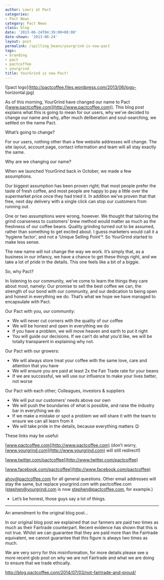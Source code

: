 ```yaml
---
author: Lowri at Pact
categories:
- Pact News
category: Pact News
class: blog
date: '2013-06-24T04:39:00+00:00'
date-shown: '2013-06-24'
layout: post
permalink: /spilling_beans/yourgrind-is-now-pact
tags:
- branding
- pact
- pactcoffee
- yourgrind
title: YourGrind is now Pact!
---
```


![pact logo](http://pactcoffee.files.wordpress.com/2013/06/logo-
horizontal.jpg)

As of this morning, YourGrind have changed our name to Pact
([www.pactcoffee.com](http://www.pactcoffee.com)). This blog post explains
what this is going to mean for our users, why we’ve decided to change our name
and why, after much deliberation and soul-searching, we settled on the name
Pact.

What’s going to change?

For our users, nothing other than a few website addresses will change. The
site layout, account page, contact information and team will all stay exactly
the same.

Why are we changing our name?

When we launched YourGrind back in October, we made a few assumptions.

Our biggest assumption has been proven right; that most people prefer the
taste of fresh coffee, and most people are happy to pay a little over the
supermarket price once they had tried it. In addition we’ve proven that that
free, next day delivery with a single click can stop our customers from
running out.

One or two assumptions were wrong, however. We thought that tailoring the
grind coarseness to customers’ brew method would matter as much as the
freshness of our coffee beans. Quality grinding turned out to be assumed,
rather than something to get excited about. I guess marketers would call it a
‘hygiene factor’, and not a ‘Unique Selling Point’*. So YourGrind started to
make less sense.

The new name will not change the way we work. It’s simply that, as a business
in our infancy, we have a chance to get these things right, and we take a lot
of pride in the details. This one feels like a bit of a biggie.

So, why Pact?

In listening to our community, we’ve come to learn the things they care about
most, namely: Our promise to sell the best coffee we can, the strength of our
bond with our community, and our dedication to being open and honest in
everything we do. That’s what we hope we have managed to encapsulate with
Pact.

Our Pact with you, our community:

  * We will never cut corners with the quality of our coffee
  * We will be honest and open in everything we do
  * If you have a problem, we will move heaven and earth to put it right
  * You will guide our decisions. If we can’t do what you’d like, we will be totally transparent in explaining why not.

Our Pact with our growers:

  * We will always store treat your coffee with the same love, care and attention that you have
  * We will ensure you are paid at least 2x the Fair Trade rate for your beans
  * If we are successful, we will use our influence to make your lives better, not worse

Our Pact with each other; Colleagues, investors & suppliers

  * We will put our customers’ needs above our own
  * We will push the boundaries of what is possible, and raise the industry bar in everything we do
  * If we make a mistake or spot a problem we will share it with the team to ensure we can all learn from it
  * We will take pride in the details, because everything matters 😉

These links may be useful:

[www.pactcoffee.com](http://www.pactcoffee.com) (don’t worry,
[www.yourgrind.com](http://www.yourgrind.com) will still redirect!)

[www.twitter.com/pactcoffee](http://www.twitter.com/pactcoffee)

[www.facebook.com/pactcoffee](http://www.facebook.com/pactcoffee)

[ahoy@pactcoffee.com](mailto:ahoy@pactcoffee.com) for all general questions.
Other email addresses will stay the same, but replace yourgrind.com with
pactcoffee.com ([stephen@yourgrind.com](mailto:stephen@yourgrind.com) is now
[stephen@pactcoffee.com](mailto:stephen@pactcoffee.com), for example.)

* Let’s be honest, those guys say a lot of things.

***

An amendment to the original blog post…

In our original blog post we explained that our farmers are paid two times as
much as their Fairtrade counterpart. Recent evidence has shown that this is
not true. Whilst we can guarantee that they are paid more than the Fairtrade
equivalent, we cannot guarantee that this figure is always two times as much.

We are very sorry for this misinformation, for more details please see a more
recent glob post on why we are not Fairtrade and what we are doing to ensure
that we trade ethically.

<http://blog.pactcoffee.com/2014/07/03/not-fairtrade-and-proud/>